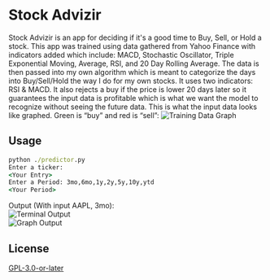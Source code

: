 # Stock Advizir

Stock Advizir is an app for deciding if it's a good time to Buy, Sell, or Hold a stock.
This app was trained using data gathered from Yahoo Finance with indicators added which include:
MACD, Stochastic Oscillator, Triple Exponential Moving, Average, RSI, and 20 Day Rolling Average.
The data is then passed into my own algorithm which is meant to categorize the
days into Buy/Sell/Hold the way I do for my own stocks. It uses two indicators: RSI & MACD. It
also rejects a buy if the price is lower 20 days later so it guarantees the input data is profitable
which is what we want the model to recognize without seeing the future data.
This is what the input data looks like graphed. Green is “buy” and red is “sell”:
![Training Data Graph](https://i.imgur.com/HBPMrK9.png)

## Usage
```cmd
python ./predictor.py
Enter a ticker:
<Your Entry>
Enter a Period: 3mo,6mo,1y,2y,5y,10y,ytd
<Your Period>
```
Output (With input AAPL, 3mo):  
![Terminal Output](https://i.imgur.com/Z5R6A6i.png)  
![Graph Output](https://i.imgur.com/481mwAh.png)  
  
## License
[GPL-3.0-or-later](https://choosealicense.com/licenses/gpl-3.0/)
